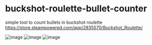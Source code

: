 # buckshot-roulette-bullet-counter
simple tool to count bullets in buckshot roulette
https://store.steampowered.com/app/2835570/Buckshot_Roulette/

![image](https://github.com/user-attachments/assets/6fea8478-16d2-4c51-8a17-7f10f002ca34)
![image](https://github.com/user-attachments/assets/b504bf6b-aa1a-4239-be32-37085eec9bb9)
![image](https://github.com/user-attachments/assets/5e04e2d1-485f-4c32-8b64-cf2134998477)

